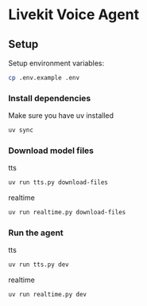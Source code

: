# Livekit Voice Agent

## Setup

Setup environment variables:

```sh
cp .env.example .env
```

### Install dependencies
Make sure you have uv installed

```sh
uv sync
```

### Download model files

tts
```sh
uv run tts.py download-files
```

realtime
```sh
uv run realtime.py download-files
```

### Run the agent

tts
```sh
uv run tts.py dev
```

realtime
```sh
uv run realtime.py dev
```
